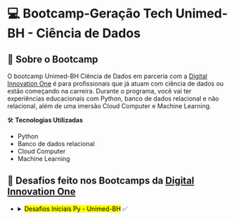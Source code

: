 # 




 # :computer:  Bootcamp-Geração Tech Unimed-BH - Ciência de Dados


## :rocket: Sobre o Bootcamp

O bootcamp Unimed-BH Ciência de Dados em parceria com a [Digital Innovation One](https://web.dio.me/track/geracao-tech-unimed-bh-ciencia-de-dados?order=oldest&page=1&tab=path) é para profissionais que já atuam com ciência de dados ou estão começando na carreira. Durante o programa, você vai ter experiências educacionais com Python, banco de dados relacional e não relacional, além de uma imersão Cloud Computer e Machine Learning.



:hammer_and_wrench: **Tecnologias Utilizadas**
* Python
* Banco de dados relacional
* Cloud Computer
* Machine Learning




## :rocket: Desafios feito nos Bootcamps da [Digital Innovation One](https://web.dio.me/coding/desafios-de-codigo-iniciais-py-unimedbh/algorithm/as-duas-torres?back=/track/geracao-tech-unimed-bh-ciencia-de-dados)



        
<div>
<ul>
   <li>
     <details>
<summary><mark>Desafios Iniciais Py - Unimed-BH</mark> ✅</summary>
    
## :computer:**Desafio de código**
|**Desafio** | Solução |
| :---: |  :---: | 
| ✅As Duas Torres | [**Código**](https://github.com/Doni-zete/Bootcamp-Ciencia-Dados/blob/main/Python-Desafios-Iniciais%20Py-Unimed-BH/Desafios-Iniciais%20Py-Unimed-BH/1-as_duas_torres.py) | 
| ✅Cachorros-Quentes | [**Código**](https://github.com/Doni-zete/Bootcamp-Ciencia-Dados/blob/main/Python-Desafios-Iniciais%20Py-Unimed-BH/Desafios-Iniciais%20Py-Unimed-BH/2_cachorros_quentes.py) | 
| ✅Cálculo de viagem | [**Código**](https://github.com/Doni-zete/Bootcamp-Ciencia-Dados/blob/main/Python-Desafios-Iniciais%20Py-Unimed-BH/Desafios-Iniciais%20Py-Unimed-BH/3_calculo_de_viagem.py) | 
---------------------------------------------------------------------------------------------------------------------------------------------------------------------------------


      


</ul>
                </li>    
</div>
 
 

        
        
        
      

 

